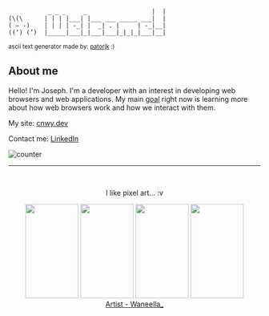 ```                                      __ 
           _ _ _     _                  |  |                           
(\(\      | | | |___| |___ ___ _____ ___|  |                       
( – -)    | | | | -_| |  _| . |     | -_|__|
((‘) (’)  |_____|___|_|___|___|_|_|_|___|__|
```
<sup>ascii text generator made by: <a href="https://patorjk.com">patorjk</a> :)</sup>

<div>
    <h2>About me</h2>
    <p>Hello! I'm Joseph. I'm a developer with an interest in developing web browsers and web applications. My main <a href="https://www.youtube.com/watch?v=NOPIobI_0B8">goal</a> right now is learning more about how web browsers work and how we interact with them.</p>
    <p>My site: <a href="https://www.cnwy.dev">cnwy.dev</a></p>
    <p>Contact me: <a href="https://www.linkedin.com/in/joseph-e-conway/">LinkedIn</a></p>
<!--     <h3>Great resources for learning how to create a web browser:</h3>
    <p><a href="https://browser.engineering/">Browser Engineering - Pavel Panchekha & Chris Harrelson (Python)</a></p>
    <p><a href="https://limpet.net/mbrubeck/2014/08/08/toy-layout-engine-1.html">Build a Browser Engine - Matt Brubeck (Rust)</a></p> -->
           
![counter](https://en44yevwakjkb4c.m.pipedream.net)
    <hr> 
    <br>
    <div align="center">
        <p>I like pixel art... :v</p>
        <div align="top">
            <img width="106" height="188" src="https://i.pinimg.com/originals/91/35/aa/9135aa58e32746cd22419339c68f2bdd.gif">
            <img width="106" height="188" src="https://i.pinimg.com/originals/de/ae/cb/deaecb99387868f9f5acc2e113b36308.gif">
            <img width="106" height="188" src="https://i.pinimg.com/originals/71/05/83/710583faccd12475be2a922906ddd356.gif">
            <img width="106" height="188" src="https://i.pinimg.com/originals/06/aa/a6/06aaa62868d275bde9d847db72e525bf.gif">
        </div>
        <a href="https://www.waneella.com/">Artist - Waneella_</a>
</div>
